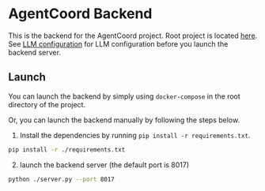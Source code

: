 # AgentCoord Backend
This is the backend for the AgentCoord project. Root project is located [here](https://github.com/AgentCoord/AgentCoord). See [LLM configuration](README.md#llm-configuration) for LLM configuration before you launch the backend server.

## Launch

You can launch the backend by simply using `docker-compose` in the root directory of the project.

Or, you can launch the backend manually by following the steps below.

1. Install the dependencies by running `pip install -r requirements.txt`.
```bash
pip install -r ./requirements.txt
```

2. launch the backend server (the default port is 8017)
```bash
python ./server.py --port 8017
```



